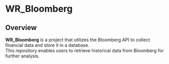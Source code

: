 # WR_Bloomberg

## Overview

**WR_Bloomberg** is a project that utilizes the Bloomberg API to collect financial data and store it in a database.  
This repository enables users to retrieve historical data from Bloomberg for further analysis.
